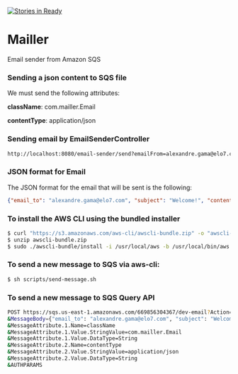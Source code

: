 [![Stories in Ready](https://badge.waffle.io/alexandregama/mailler.png?label=ready&title=Ready)](https://waffle.io/alexandregama/mailler)
# Mailler
Email sender from Amazon SQS

### Sending a json content to SQS file

We must send the following attributes:

**className**: com.mailler.Email

**contentType**: application/json

### Sending email by EmailSenderController

```bash
http://localhost:8080/email-sender/send?emailFrom=alexandre.gama@elo7.com&emailTo=alexandre.gama@elo7.com
```

### JSON format for Email

The JSON format for the email that will be sent is the following:

```json
{"email_to": "alexandre.gama@elo7.com", "subject": "Welcome!", "content": "Welcome to Elo7!"}
```

### To install the AWS CLI using the bundled installer

```bash
$ curl "https://s3.amazonaws.com/aws-cli/awscli-bundle.zip" -o "awscli-bundle.zip"
$ unzip awscli-bundle.zip
$ sudo ./awscli-bundle/install -i /usr/local/aws -b /usr/local/bin/aws
```

### To send a new message to SQS via aws-cli:

```bash
$ sh scripts/send-message.sh
```

### To send a new message to SQS Query API

```bash
POST https://sqs.us-east-1.amazonaws.com/669856304367/dev-email?Action=SendMessage
&MessageBody={"email_to": "alexandre.gama@elo7.com", "subject": "Welcome", "content": "Welcome to Elo7"}
&MessageAttribute.1.Name=className
&MessageAttribute.1.Value.StringValue=com.mailler.Email
&MessageAttribute.1.Value.DataType=String
&MessageAttribute.2.Name=contentType
&MessageAttribute.2.Value.StringValue=application/json
&MessageAttribute.2.Value.DataType=String
&AUTHPARAMS
```
